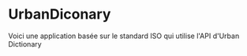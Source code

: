 # UrbanDiconary
Voici une application basée sur le standard ISO qui utilise l'API d'Urban Dictionary
